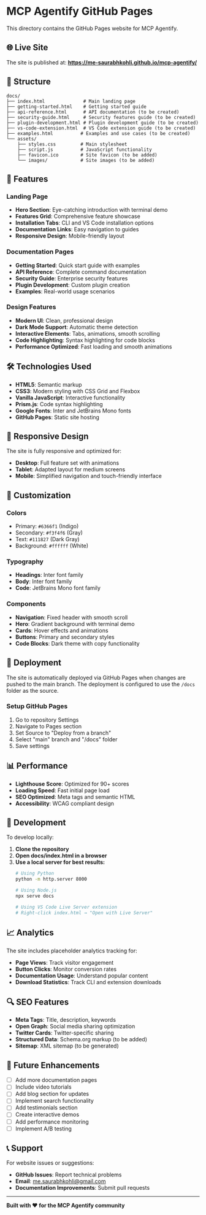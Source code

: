 # MCP Agentify GitHub Pages

This directory contains the GitHub Pages website for MCP Agentify.

## 🌐 Live Site

The site is published at: **https://me-saurabhkohli.github.io/mcp-agentify/**

## 📁 Structure

```
docs/
├── index.html              # Main landing page
├── getting-started.html    # Getting started guide
├── api-reference.html      # API documentation (to be created)
├── security-guide.html     # Security features guide (to be created)
├── plugin-development.html # Plugin development guide (to be created)
├── vs-code-extension.html  # VS Code extension guide (to be created)
├── examples.html          # Examples and use cases (to be created)
└── assets/
    ├── styles.css         # Main stylesheet
    ├── script.js          # JavaScript functionality
    ├── favicon.ico        # Site favicon (to be added)
    └── images/            # Site images (to be added)
```

## 🚀 Features

### Landing Page
- **Hero Section**: Eye-catching introduction with terminal demo
- **Features Grid**: Comprehensive feature showcase
- **Installation Tabs**: CLI and VS Code installation options
- **Documentation Links**: Easy navigation to guides
- **Responsive Design**: Mobile-friendly layout

### Documentation Pages
- **Getting Started**: Quick start guide with examples
- **API Reference**: Complete command documentation
- **Security Guide**: Enterprise security features
- **Plugin Development**: Custom plugin creation
- **Examples**: Real-world usage scenarios

### Design Features
- **Modern UI**: Clean, professional design
- **Dark Mode Support**: Automatic theme detection
- **Interactive Elements**: Tabs, animations, smooth scrolling
- **Code Highlighting**: Syntax highlighting for code blocks
- **Performance Optimized**: Fast loading and smooth animations

## 🛠 Technologies Used

- **HTML5**: Semantic markup
- **CSS3**: Modern styling with CSS Grid and Flexbox
- **Vanilla JavaScript**: Interactive functionality
- **Prism.js**: Code syntax highlighting
- **Google Fonts**: Inter and JetBrains Mono fonts
- **GitHub Pages**: Static site hosting

## 📱 Responsive Design

The site is fully responsive and optimized for:
- **Desktop**: Full feature set with animations
- **Tablet**: Adapted layout for medium screens
- **Mobile**: Simplified navigation and touch-friendly interface

## 🎨 Customization

### Colors
- Primary: `#6366f1` (Indigo)
- Secondary: `#f3f4f6` (Gray)
- Text: `#111827` (Dark Gray)
- Background: `#ffffff` (White)

### Typography
- **Headings**: Inter font family
- **Body**: Inter font family
- **Code**: JetBrains Mono font family

### Components
- **Navigation**: Fixed header with smooth scroll
- **Hero**: Gradient background with terminal demo
- **Cards**: Hover effects and animations
- **Buttons**: Primary and secondary styles
- **Code Blocks**: Dark theme with copy functionality

## 🚀 Deployment

The site is automatically deployed via GitHub Pages when changes are pushed to the main branch. The deployment is configured to use the `/docs` folder as the source.

### Setup GitHub Pages
1. Go to repository Settings
2. Navigate to Pages section
3. Set Source to "Deploy from a branch"
4. Select "main" branch and "/docs" folder
5. Save settings

## 📊 Performance

- **Lighthouse Score**: Optimized for 90+ scores
- **Loading Speed**: Fast initial page load
- **SEO Optimized**: Meta tags and semantic HTML
- **Accessibility**: WCAG compliant design

## 🔧 Development

To develop locally:

1. **Clone the repository**
2. **Open docs/index.html in a browser**
3. **Use a local server for best results:**
   ```bash
   # Using Python
   python -m http.server 8000
   
   # Using Node.js
   npx serve docs
   
   # Using VS Code Live Server extension
   # Right-click index.html → "Open with Live Server"
   ```

## 📈 Analytics

The site includes placeholder analytics tracking for:
- **Page Views**: Track visitor engagement
- **Button Clicks**: Monitor conversion rates
- **Documentation Usage**: Understand popular content
- **Download Statistics**: Track CLI and extension downloads

## 🔍 SEO Features

- **Meta Tags**: Title, description, keywords
- **Open Graph**: Social media sharing optimization
- **Twitter Cards**: Twitter-specific sharing
- **Structured Data**: Schema.org markup (to be added)
- **Sitemap**: XML sitemap (to be generated)

## 🚧 Future Enhancements

- [ ] Add more documentation pages
- [ ] Include video tutorials
- [ ] Add blog section for updates
- [ ] Implement search functionality
- [ ] Add testimonials section
- [ ] Create interactive demos
- [ ] Add performance monitoring
- [ ] Implement A/B testing

## 📞 Support

For website issues or suggestions:
- **GitHub Issues**: Report technical problems
- **Email**: me.saurabhkohli@gmail.com
- **Documentation Improvements**: Submit pull requests

---

**Built with ❤️ for the MCP Agentify community**